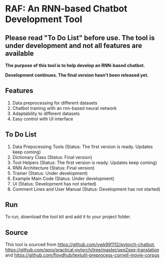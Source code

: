 # RAF: An RNN-based Chatbot Development Tool

## Please read "To Do List" before use. The tool is under development and not all features are available

**The purpose of this tool is to help develop an RNN-based chatbot.**

**Development continues. The final version hasn't been released yet.**

## Features
1) Data preprocessing for different datasets
2) Chatbot training with an rnn-based neural network
3) Adaptability to different datasets
4) Easy control with UI interface

## To Do List
1) Data Prepocessing Tools (Status: The first version is ready. Updates keep coming)
2) Dictionary Class (Status: Final version)
3) Tool Helpers (Status: The first version is ready. Updates keep coming)
4) RNN Architecture (Status: Final version)
5) Trainer (Status: Under development)
6) Example Main Code (Status: Under development)
7) UI (Status: Development has not started)
8) Comment Lines and User Manual (Status: Development has not started)

## Run
To run, download the tool kit and add it to your project folder.

## Source
This tool is sourced from https://github.com/ywk991112/pytorch-chatbot, https://github.com/spro/practical-pytorch/tree/master/seq2seq-translation and https://github.com/floydhub/textutil-preprocess-cornell-movie-corpus
